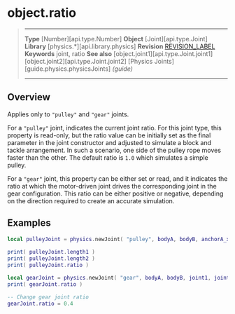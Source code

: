 # object.ratio

> --------------------- ------------------------------------------------------------------------------------------
> __Type__              [Number][api.type.Number]
> __Object__            [Joint][api.type.Joint]
> __Library__           [physics.*][api.library.physics]
> __Revision__          [REVISION_LABEL](REVISION_URL)
> __Keywords__          joint, ratio
> __See also__          [object.joint1][api.type.Joint.joint1]
>								[object.joint2][api.type.Joint.joint2]
>								[Physics Joints][guide.physics.physicsJoints] _(guide)_
> --------------------- ------------------------------------------------------------------------------------------

## Overview

Applies only to `"pulley"` and `"gear"` joints.

For a `"pulley"` joint, indicates the current joint ratio. For this joint type, this property is <nobr>read-only,</nobr> but the ratio value can be initially set as the final parameter in the joint constructor and adjusted to simulate a block and tackle arrangement. In such a scenario, one side of the pulley rope moves faster than the other. The default ratio is `1.0` which simulates a simple pulley.

For a `"gear"` joint, this property can be either set or read, and it indicates the ratio at which the <nobr>motor-driven</nobr> joint drives the corresponding joint in the gear configuration. This ratio can be either positive or negative, depending on the direction required to create an accurate simulation.

## Examples

``````lua
local pulleyJoint = physics.newJoint( "pulley", bodyA, bodyB, anchorA_x, anchorA_y, anchorB_x, anchorB_y, bodyA.x, bodyA.y, bodyB.x, bodyB.y, 1.0 )
 
print( pulleyJoint.length1 )
print( pulleyJoint.length2 )
print( pulleyJoint.ratio )

``````

``````lua
local gearJoint = physics.newJoint( "gear", bodyA, bodyB, joint1, joint2, 1.0 )
print( gearJoint.ratio )

-- Change gear joint ratio
gearJoint.ratio = 0.4
``````